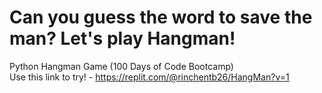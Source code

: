 # Can you guess the word to save the man? Let's play Hangman!
 Python Hangman Game (100 Days of Code Bootcamp)<br>
 Use this link to try! - https://replit.com/@rinchentb26/HangMan?v=1 
